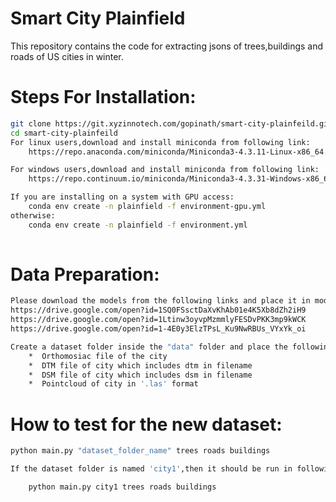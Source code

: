 # Smart City Plainfield

This repository contains the code for extracting jsons of trees,buildings and roads of US cities in winter.

# Steps For Installation:

```bash
git clone https://git.xyzinnotech.com/gopinath/smart-city-plainfeild.git
cd smart-city-plainfeild
For linux users,download and install miniconda from following link:
    https://repo.anaconda.com/miniconda/Miniconda3-4.3.11-Linux-x86_64.sh

For windows users,download and install miniconda from following link:
    https://repo.continuum.io/miniconda/Miniconda3-4.3.31-Windows-x86_64.exe

If you are installing on a system with GPU access:
    conda env create -n plainfield -f environment-gpu.yml
otherwise:
    conda env create -n plainfield -f environment.yml
    
```

# Data Preparation:
```bash
Please download the models from the following links and place it in models folder.
https://drive.google.com/open?id=1SQ0FSsctDaXvKhAb01e4K5Xb8dZh2iH9
https://drive.google.com/open?id=1Ltinw3oyvpMzmmlyFESDvPKK3mp9kWCK
https://drive.google.com/open?id=1-4E0y3ElzTPsL_Ku9NwRBUs_VYxYk_oi

Create a dataset folder inside the "data" folder and place the following data inside the dataset folder
    *  Orthomosiac file of the city
    *  DTM file of city which includes dtm in filename
    *  DSM file of city which includes dsm in filename
    *  Pointcloud of city in '.las' format
```
# How to test for the new dataset:

```bash
python main.py "dataset_folder_name" trees roads buildings

If the dataset folder is named 'city1',then it should be run in following way:

    python main.py city1 trees roads buildings
